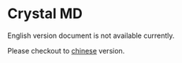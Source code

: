 # Crystal MD

English version document is not available currently.

Please checkout to <a href="#/zh-cn/"> chinese</a> version.
